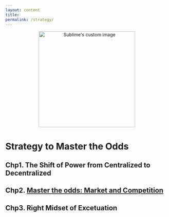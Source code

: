 ```yaml
---
layout: content
title: 
permalink: /strategy/
---
```


<p align="center">
  <img width="300" height="300" src="https://image.freepik.com/free-icon/poker-playing-cards_318-51441.jpg" alt="Sublime's custom image"/>
</p>

# Strategy to Master the Odds 

## Chp1. The Shift of Power from Centralized to Decentralized


## Chp2. [Master the odds: Market and Competition](https://allenleein.github.io/brains/2018/04/strategy-to-master-theodds)


## Chp3. Right Midset of Excetuation 

